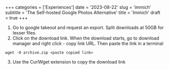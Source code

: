+++
categories = ['Experiences']
date = '2023-08-22'
slug = 'immich'
subtitle = 'The Self-hosted Google Photos Alternative'
title = 'Immich'
draft = true
+++

1. Go to google takeout and request an export. Split downloads at 50GB for lesser files.
2. Click on the download link. When the download starts, go to download manager and right click -
   copy link URL. Then paste the link in a terminal

```console
wget -O archive.zip <paste copied link>
```

3. Use the CurlWget extension to copy the download link
